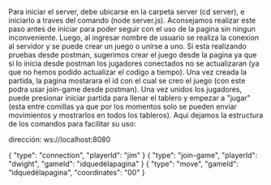 Para iniciar el server, debe ubicarse en la carpeta server (cd server), e iniciarlo a traves del comando (node server.js).
Aconsejamos realizar este paso antes de iniciar para poder seguir con el uso de la pagina sin ningun inconveniente.
Luego, al ingresar nombre de usuario se realiza la conexion al servidor y se puede crear un juego o unirse a uno.
Si esta realizando pruebas desde postman, sugerimos crear el juego desde la pagina ya que si lo inicia desde postman los jugadores
conectados no se actualizaran (ya que no hemos podido actualizar el codigo a tiempo).
Una vez creada la partida, la pagina mostarara el id con el cual se creo el juego (con este podra usar join-game desde postman).
Una vez unidos los jugadores, puede presionar iniciar partida para llenar el tablero y empezar a "jugar" (esta entre comillas
ya que por los momentos solo se pueden enviar movimientos y mostrarlos en todos los tableros).
Aqui dejamos la estructura de los comandos para facilitar su uso:

dirección: ws://localhost:8080

{
    "type": "connection",
    "playerId": "jim"
}
{
    "type": "join-game",
    "playerId": "dwight",
    "gameId": "idquedélapagina"
}
{
    "type": "move",
    "gameId": "idquedélapagina",
    "coordinates": "00"
}